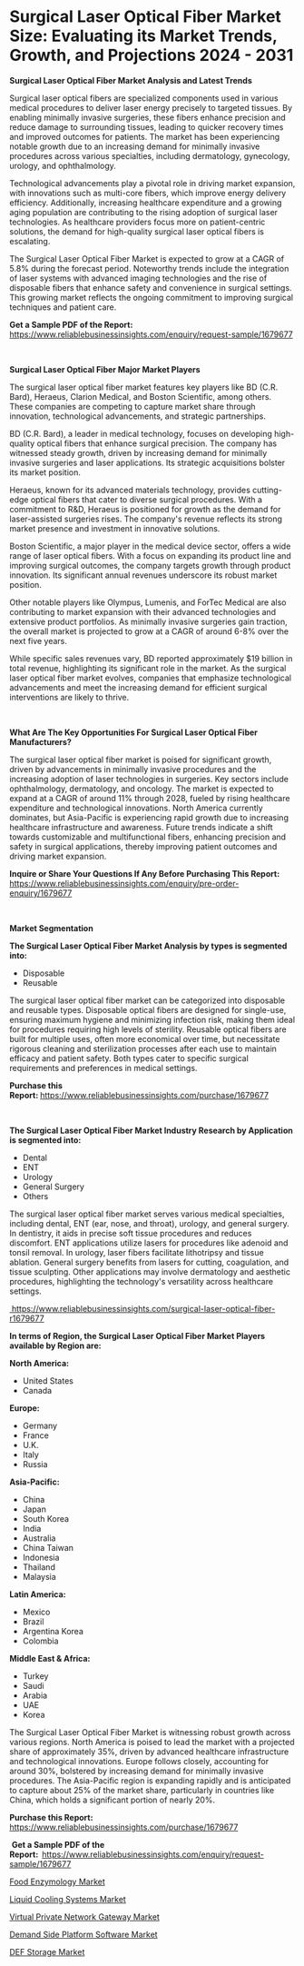 <p><h1>Surgical Laser Optical Fiber Market Size: Evaluating its Market Trends, Growth, and Projections 2024 - 2031</h1></p><p><strong>Surgical Laser Optical Fiber Market Analysis and Latest Trends</strong></p>
<p><p>Surgical laser optical fibers are specialized components used in various medical procedures to deliver laser energy precisely to targeted tissues. By enabling minimally invasive surgeries, these fibers enhance precision and reduce damage to surrounding tissues, leading to quicker recovery times and improved outcomes for patients. The market has been experiencing notable growth due to an increasing demand for minimally invasive procedures across various specialties, including dermatology, gynecology, urology, and ophthalmology.</p><p>Technological advancements play a pivotal role in driving market expansion, with innovations such as multi-core fibers, which improve energy delivery efficiency. Additionally, increasing healthcare expenditure and a growing aging population are contributing to the rising adoption of surgical laser technologies. As healthcare providers focus more on patient-centric solutions, the demand for high-quality surgical laser optical fibers is escalating.</p><p>The Surgical Laser Optical Fiber Market is expected to grow at a CAGR of 5.8% during the forecast period. Noteworthy trends include the integration of laser systems with advanced imaging technologies and the rise of disposable fibers that enhance safety and convenience in surgical settings. This growing market reflects the ongoing commitment to improving surgical techniques and patient care.</p></p>
<p><strong>Get a Sample PDF of the Report:&nbsp;</strong> <a href="https://www.reliablebusinessinsights.com/enquiry/request-sample/1679677?utm_campaign=39&utm_medium=2&utm_source=Github&utm_content=ia&utm_term=19112024&utm_id=surgical-laser-optical-fiber">https://www.reliablebusinessinsights.com/enquiry/request-sample/1679677</a></p>
<p>&nbsp;</p>
<p><strong>Surgical Laser Optical Fiber Major Market Players</strong></p>
<p><p>The surgical laser optical fiber market features key players like BD (C.R. Bard), Heraeus, Clarion Medical, and Boston Scientific, among others. These companies are competing to capture market share through innovation, technological advancements, and strategic partnerships.</p><p>BD (C.R. Bard), a leader in medical technology, focuses on developing high-quality optical fibers that enhance surgical precision. The company has witnessed steady growth, driven by increasing demand for minimally invasive surgeries and laser applications. Its strategic acquisitions bolster its market position.</p><p>Heraeus, known for its advanced materials technology, provides cutting-edge optical fibers that cater to diverse surgical procedures. With a commitment to R&D, Heraeus is positioned for growth as the demand for laser-assisted surgeries rises. The company's revenue reflects its strong market presence and investment in innovative solutions.</p><p>Boston Scientific, a major player in the medical device sector, offers a wide range of laser optical fibers. With a focus on expanding its product line and improving surgical outcomes, the company targets growth through product innovation. Its significant annual revenues underscore its robust market position.</p><p>Other notable players like Olympus, Lumenis, and ForTec Medical are also contributing to market expansion with their advanced technologies and extensive product portfolios. As minimally invasive surgeries gain traction, the overall market is projected to grow at a CAGR of around 6-8% over the next five years.</p><p>While specific sales revenues vary, BD reported approximately $19 billion in total revenue, highlighting its significant role in the market. As the surgical laser optical fiber market evolves, companies that emphasize technological advancements and meet the increasing demand for efficient surgical interventions are likely to thrive.</p></p>
<p>&nbsp;</p>
<p><strong>What Are The Key Opportunities For Surgical Laser Optical Fiber Manufacturers?</strong></p>
<p><p>The surgical laser optical fiber market is poised for significant growth, driven by advancements in minimally invasive procedures and the increasing adoption of laser technologies in surgeries. Key sectors include ophthalmology, dermatology, and oncology. The market is expected to expand at a CAGR of around 11% through 2028, fueled by rising healthcare expenditure and technological innovations. North America currently dominates, but Asia-Pacific is experiencing rapid growth due to increasing healthcare infrastructure and awareness. Future trends indicate a shift towards customizable and multifunctional fibers, enhancing precision and safety in surgical applications, thereby improving patient outcomes and driving market expansion.</p></p>
<p><strong>Inquire or Share Your Questions If Any Before Purchasing This Report:</strong> <a href="https://www.reliablebusinessinsights.com/enquiry/pre-order-enquiry/1679677?utm_campaign=39&utm_medium=2&utm_source=Github&utm_content=ia&utm_term=19112024&utm_id=surgical-laser-optical-fiber">https://www.reliablebusinessinsights.com/enquiry/pre-order-enquiry/1679677</a></p>
<p>&nbsp;</p>
<p><strong>Market Segmentation</strong></p>
<p><strong>The Surgical Laser Optical Fiber Market Analysis by types is segmented into:</strong></p>
<p><ul><li>Disposable</li><li>Reusable</li></ul></p>
<p><p>The surgical laser optical fiber market can be categorized into disposable and reusable types. Disposable optical fibers are designed for single-use, ensuring maximum hygiene and minimizing infection risk, making them ideal for procedures requiring high levels of sterility. Reusable optical fibers are built for multiple uses, often more economical over time, but necessitate rigorous cleaning and sterilization processes after each use to maintain efficacy and patient safety. Both types cater to specific surgical requirements and preferences in medical settings.</p></p>
<p><strong>Purchase this Report:&nbsp;</strong><a href="https://www.reliablebusinessinsights.com/purchase/1679677?utm_campaign=39&utm_medium=2&utm_source=Github&utm_content=ia&utm_term=19112024&utm_id=surgical-laser-optical-fiber">https://www.reliablebusinessinsights.com/purchase/1679677</a></p>
<p>&nbsp;</p>
<p><strong>The Surgical Laser Optical Fiber Market Industry Research by Application is segmented into:</strong></p>
<p><ul><li>Dental</li><li>ENT</li><li>Urology</li><li>General Surgery</li><li>Others</li></ul></p>
<p><p>The surgical laser optical fiber market serves various medical specialties, including dental, ENT (ear, nose, and throat), urology, and general surgery. In dentistry, it aids in precise soft tissue procedures and reduces discomfort. ENT applications utilize lasers for procedures like adenoid and tonsil removal. In urology, laser fibers facilitate lithotripsy and tissue ablation. General surgery benefits from lasers for cutting, coagulation, and tissue sculpting. Other applications may involve dermatology and aesthetic procedures, highlighting the technology's versatility across healthcare settings.</p></p>
<p><a href="https://www.reliablebusinessinsights.com/surgical-laser-optical-fiber-r1679677?utm_campaign=39&utm_medium=2&utm_source=Github&utm_content=ia&utm_term=19112024&utm_id=surgical-laser-optical-fiber">&nbsp;https://www.reliablebusinessinsights.com/surgical-laser-optical-fiber-r1679677</a></p>
<p><strong>In terms of Region, the Surgical Laser Optical Fiber Market Players available by Region are:</strong></p>
<p>
    <p> <strong> North America: </strong>
        <ul>
            <li>United States</li>
            <li>Canada</li>
        </ul>
        </p> 
    <p> <strong> Europe: </strong>
        <ul>
            <li>Germany</li>
            <li>France</li>
            <li>U.K.</li>
            <li>Italy</li>
            <li>Russia</li>
        </ul>
        </p> 
    <p> <strong> Asia-Pacific: </strong>
        <ul>
            <li>China</li>
            <li>Japan</li>
            <li>South Korea</li>
            <li>India</li>
            <li>Australia</li>
            <li>China Taiwan</li>
            <li>Indonesia</li>
            <li>Thailand</li>
            <li>Malaysia</li>
        </ul>
        </p> 
    <p> <strong> Latin America: </strong>
        <ul>
            <li>Mexico</li>
            <li>Brazil</li>
            <li>Argentina Korea</li>
            <li>Colombia</li>
        </ul>
        </p> 
    <p> <strong> Middle East & Africa: </strong>
        <ul>
            <li>Turkey</li>
            <li>Saudi</li>
            <li>Arabia</li>
            <li>UAE</li>
            <li>Korea</li>
        </ul>
    </p>
    </p>
<p><p>The Surgical Laser Optical Fiber Market is witnessing robust growth across various regions. North America is poised to lead the market with a projected share of approximately 35%, driven by advanced healthcare infrastructure and technological innovations. Europe follows closely, accounting for around 30%, bolstered by increasing demand for minimally invasive procedures. The Asia-Pacific region is expanding rapidly and is anticipated to capture about 25% of the market share, particularly in countries like China, which holds a significant portion of nearly 20%.</p></p>
<p><strong>Purchase this Report: </strong><a href="https://www.reliablebusinessinsights.com/purchase/1679677?utm_campaign=39&utm_medium=2&utm_source=Github&utm_content=ia&utm_term=19112024&utm_id=surgical-laser-optical-fiber">https://www.reliablebusinessinsights.com/purchase/1679677</a></p>
<p>&nbsp;<strong>Get a Sample PDF of the Report:&nbsp;&nbsp;</strong><a href="https://www.reliablebusinessinsights.com/enquiry/request-sample/1679677?utm_campaign=39&utm_medium=2&utm_source=Github&utm_content=ia&utm_term=19112024&utm_id=surgical-laser-optical-fiber">https://www.reliablebusinessinsights.com/enquiry/request-sample/1679677</a></p>
<p><strong></strong></p>
<p><p><a href="https://www.linkedin.com/pulse/food-enzymology-market-size-share-analysis-growth-trends-wup0f?utm_campaign=39&utm_medium=2&utm_source=Github&utm_content=ia&utm_term=19112024&utm_id=surgical-laser-optical-fiber">Food Enzymology Market</a></p><p><a href="https://www.linkedin.com/pulse/liquid-cooling-systems-market-investigation-industry-evolution-cnjje?utm_campaign=39&utm_medium=2&utm_source=Github&utm_content=ia&utm_term=19112024&utm_id=surgical-laser-optical-fiber">Liquid Cooling Systems Market</a></p><p><a href="https://issuu.com/reportprime-2/docs/virtual-private-network-gateway-mar_d9eca7fffb9460?utm_campaign=39&utm_medium=2&utm_source=Github&utm_content=ia&utm_term=19112024&utm_id=surgical-laser-optical-fiber">Virtual Private Network Gateway Market</a></p><p><a href="https://issuu.com/reportprime-2/docs/demand-side-platform-software-marke_1d9e5f383545f1?utm_campaign=39&utm_medium=2&utm_source=Github&utm_content=ia&utm_term=19112024&utm_id=surgical-laser-optical-fiber">Demand Side Platform Software Market</a></p><p><a href="https://www.linkedin.com/pulse/trends-global-def-storage-market-forecast-analysis-2024--yxzee?utm_campaign=39&utm_medium=2&utm_source=Github&utm_content=ia&utm_term=19112024&utm_id=surgical-laser-optical-fiber">DEF Storage Market</a></p></p>